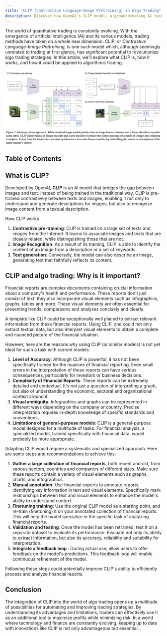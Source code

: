 ```yaml
---
title: "CLIP (Contrastive Language–Image Pretraining) in Algo Trading"
description: Discover how OpenAI's CLIP model, a groundbreaking AI technology, can revolutionize algo trading by bridging the gap between images and text in complex financial reports. Learn about CLIP's capabilities and potential applications in quantitative finance while addressing current limitations and suggestions for improvement.
---
```


The world of quantitative trading is constantly evolving. With the emergence of artificial intelligence (AI) and its various models, trading methods have taken on a whole new dimension. CLIP, or *Contrastive Language-Image Pretraining*, is one such model which, although seemingly unrelated to trading at first glance, has significant potential to revolutionize algo trading strategies. In this article, we'll explore what CLIP is, how it works, and how it could be applied to algorithmic trading.

![Untitled](images/Untitled.png)

## Table of Contents

## What is CLIP?

Developed by OpenAI, **CLIP** is an AI model that bridges the gap between images and text. Instead of being trained in the traditional way, CLIP is pre-trained contrastively between texts and images, enabling it not only to understand and generate descriptions for images, but also to recognize image content from a textual description.

How CLIP works

1. **Contrastive pre-training**: CLIP is trained on a large set of texts and images from the Internet. It learns to associate images and texts that are closely related, while distinguishing those that are not.
2. **Image Recognition**: As a result of its training, CLIP is able to identify the content of an image from a description or a set of keywords.
3. **Text generation**: Conversely, the model can also describe an image, generating text that faithfully reflects its content.

## CLIP and algo trading: Why is it important?

Financial reports are complex documents containing crucial information about a company's health and performance. These reports don't just consist of text: they also incorporate visual elements such as infographics, graphs, tables and more. These visual elements are often essential for presenting trends, comparisons and analyses concisely and clearly.

A template like CLIP could be exceptionally well placed to extract relevant information from these financial reports. Using CLIP, one could not only extract textual data, but also interpret visual elements to obtain a complete and nuanced picture of the financial situation.

However, here are the reasons why using CLIP (or similar models) is not yet ideal for such a task with current models:

1. **Level of Accuracy**: Although CLIP is powerful, it has not been specifically trained for the nuances of financial reporting. Even small errors in the interpretation of these reports can have serious consequences, particularly for investors or business decisions.
2. **Complexity of Financial Reports**: These reports can be extremely detailed and contextual. It's not just a question of interpreting a graph, but also of understanding the economic, sectoral and organizational context around it.
3. **Visual ambiguity**: Infographics and graphs can be represented in different ways depending on the company or country. Precise interpretation requires in-depth knowledge of specific standards and conventions.
4. **Limitations of general-purpose models**: CLIP is a general-purpose model designed for a multitude of tasks. For financial analysis, a specialized model, trained specifically with financial data, would probably be more appropriate.

Adapting CLIP would require a systematic and specialized approach. Here are some steps and recommendations to achieve this:

1. **Gather a large collection of financial reports**, both recent and old, from various sectors, countries and companies of different sizes. Make sure these reports contain a variety of visual elements such as graphs, charts, and infographics.
2. **Manual annotation**: Use financial experts to annotate reports, identifying key information in text and visual elements. Specifically mark relationships between text and visual elements to enhance the model's ability to understand context.
3. **Finetuning training**: Use the original CLIP model as a starting point, and re-train (finetuning) it on your annotated collection of financial reports. This will help the model specialize in the specific task of analyzing financial reports.
4. **Validation and testing**: Once the model has been retrained, test it on a separate dataset to evaluate its performance. Evaluate not only its ability to extract information, but also its accuracy, reliability and suitability for interpretation.
5. **Integrate a feedback loop** : During actual use, allow users to offer feedback on the model's predictions. This feedback loop will enable continuous refinement of the model.

Following these steps could potentially improve CLIP's ability to efficiently process and analyze financial reports.

## Conclusion

The integration of CLIP into the world of algo trading opens up a multitude of possibilities for automating and improving trading strategies. By understanding its advantages and limitations, traders can effectively use it as an additional tool to maximize profits while minimizing risk. In a world where technology and finance are constantly evolving, keeping up to date with innovations like CLIP is not only advantageous but essential. .
